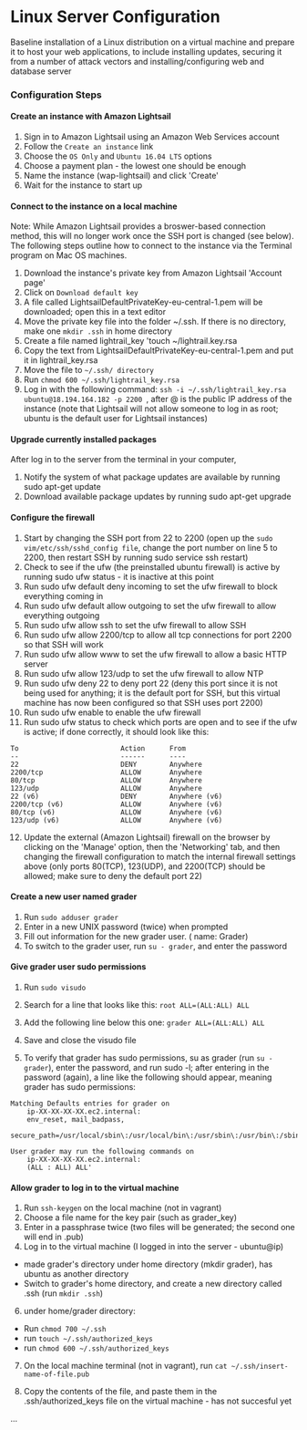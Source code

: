 # Linux Server Configuration

Baseline installation of a Linux distribution on a virtual machine and prepare it to host your web applications, to include installing updates, securing it from a number of attack vectors and installing/configuring web and database server

### Configuration Steps

#### Create an instance with Amazon Lightsail

1. Sign in to Amazon Lightsail using an Amazon Web Services account
2. Follow the `Create an instance` link
3. Choose the `OS Only` and `Ubuntu 16.04 LTS` options
4. Choose a payment plan - the lowest one should be enough
5. Name the instance (wap-lightsail) and click 'Create'
6. Wait for the instance to start up

#### Connect to the instance on a local machine

Note: While Amazon Lightsail provides a broswer-based connection method, this will no longer work once the SSH port is changed (see below). The following steps outline how to connect to the instance via the Terminal program on Mac OS machines.

1. Download the instance's private key from Amazon Lightsail 'Account page'
2. Click on `Download default key`
3. A file called LightsailDefaultPrivateKey-eu-central-1.pem will be downloaded; open this in a text editor
4. Move the private key file into the folder ~/.ssh. If there is no directory, make one `mkdir .ssh` in home directory
5. Create a file named lightrail_key 'touch ~/lightrail.key.rsa
6. Copy the text from LightsailDefaultPrivateKey-eu-central-1.pem and put it in lightrail_key.rsa 
7. Move the file to `~/.ssh/ directory`
8. Run `chmod 600 ~/.ssh/lightrail_key.rsa`
9. Log in with the following command: `ssh -i ~/.ssh/lightrail_key.rsa ubuntu@18.194.164.182 -p 2200
`, after @ is the public IP address of the instance (note that Lightsail will not allow someone to log in as root; ubuntu is the default user for Lightsail instances)

#### Upgrade currently installed packages

After log in to the server from the terminal in your computer,
1. Notify the system of what package updates are available by running sudo apt-get update
2. Download available package updates by running sudo apt-get upgrade

#### Configure the firewall

1. Start by changing the SSH port from 22 to 2200 (open up the `sudo vim/etc/ssh/sshd_config file`, change the port number on line 5 to 2200, then restart SSH by running sudo service ssh restart)
2. Check to see if the ufw (the preinstalled ubuntu firewall) is active by running sudo ufw status - it is inactive at this point
3. Run sudo ufw default deny incoming to set the ufw firewall to block everything coming in
4. Run sudo ufw default allow outgoing to set the ufw firewall to allow everything outgoing
5. Run sudo ufw allow ssh to set the ufw firewall to allow SSH
6. Run sudo ufw allow 2200/tcp to allow all tcp connections for port 2200 so that SSH will work
7. Run sudo ufw allow www to set the ufw firewall to allow a basic HTTP server
8. Run sudo ufw allow 123/udp to set the ufw firewall to allow NTP
9. Run sudo ufw deny 22 to deny port 22 (deny this port since it is not being used for anything; it is the default port for SSH, but this virtual machine has now been configured so that SSH uses port 2200)
10. Run sudo ufw enable to enable the ufw firewall
11. Run sudo ufw status to check which ports are open and to see if the ufw is active; if done correctly, it should look like this:
```
To                         Action      From
--                         ------      ----
22                         DENY        Anywhere
2200/tcp                   ALLOW       Anywhere
80/tcp                     ALLOW       Anywhere
123/udp                    ALLOW       Anywhere
22 (v6)                    DENY        Anywhere (v6)
2200/tcp (v6)              ALLOW       Anywhere (v6)
80/tcp (v6)                ALLOW       Anywhere (v6)
123/udp (v6)               ALLOW       Anywhere (v6)
```

12. Update the external (Amazon Lightsail) firewall on the browser by clicking on the 'Manage' option, then the 'Networking' tab, and then changing the firewall configuration to match the internal firewall settings above (only ports 80(TCP), 123(UDP), and 2200(TCP) should be allowed; make sure to deny the default port 22)

#### Create a new user named grader

1. Run `sudo adduser grader`
2. Enter in a new UNIX password (twice) when prompted
3. Fill out information for the new grader user. ( name: Grader)
4. To switch to the grader user, run `su - grader`, and enter the password

#### Give grader user sudo permissions

1. Run `sudo visudo`
2. Search for a line that looks like this:
`root ALL=(ALL:ALL) ALL`

3. Add the following line below this one:
`grader ALL=(ALL:ALL) ALL`

4. Save and close the visudo file
5. To verify that grader has sudo permissions, su as grader (run `su - grader`), enter the password, and run sudo -l; after entering in the password (again), a line like the following should appear, meaning grader has sudo permissions:
```
Matching Defaults entries for grader on
    ip-XX-XX-XX-XX.ec2.internal:
    env_reset, mail_badpass,
    secure_path=/usr/local/sbin\:/usr/local/bin\:/usr/sbin\:/usr/bin\:/sbin\:/bin\:/snap/bin

User grader may run the following commands on
	ip-XX-XX-XX-XX.ec2.internal:
    (ALL : ALL) ALL'
 ```
    
#### Allow grader to log in to the virtual machine

1. Run `ssh-keygen` on the local machine (not in vagrant)
2. Choose a file name for the key pair (such as grader_key)
3. Enter in a passphrase twice (two files will be generated; the second one will end in .pub)
4. Log in to the virtual machine (I logged in into the server - ubuntu@ip)
 - made grader's directory under home directory (mkdir grader), has ubuntu as another directory
- Switch to grader's home directory, and create a new directory called .ssh (run `mkdir .ssh`)
6. under home/grader directory:
 - Run `chmod 700 ~/.ssh`
 - run `touch ~/.ssh/authorized_keys`
 - run `chmod 600 ~/.ssh/authorized_keys`
 
7. On the local machine terminal (not in vagrant), run `cat ~/.ssh/insert-name-of-file.pub`

8. Copy the contents of the file, and paste them in the .ssh/authorized_keys file on the virtual machine - has not succesful yet

...
